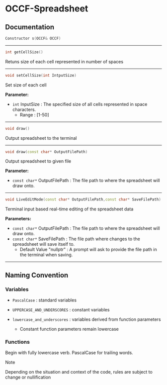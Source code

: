 # OCCF-Spreadsheet

## Documentation
```cpp
Constructor s(OCCF& OCCF)
```
***
```cpp
int getCellSize()
```
Retuns size of each cell represented in number of spaces
***
```cpp
void setCellSize(int IntputSize)
```
Set size of each cell

**Parameter:**
- `int` InputSize : The specified size of all cells represented in space characters.
  - Range : [1-50]
***
```cpp
void draw()
```
Output spreadsheet to the terminal
***
```cpp
void draw(const char* OutputFilePath)
```
Output spreadsheet to given file

**Parameter:**
- `const char*` OutputFilePath : The file path to where the spreadsheet will draw onto.
***
```cpp
void LiveEditMode(const char* OutputFilePath,const char* SaveFilePath)
```
Terminal input based real-time editing of the spreadsheet data

**Parameters:**
- `const char*` OutputFilePath : The file path to where the spreadsheet will draw onto.
- `const char*` SaveFilePath : The file path where changes to the spreadsheet will save itself to.
  - Default Value "nullptr" : A prompt will ask to provide the file path in the terminal when saving.
***
## Naming Convention
### Variables
- `PascalCase` : standard variables

- `UPPERCASE_AND_UNDERSCORES` : constant variables

- `lowercase_and_underscores` : variables derived from function parameters
  - Constant function parameters remain lowercase
### Functions
Begin with fully lowercase verb. PascalCase for trailing words.
> [!NOTE]
> Depending on the situation and context of the code, rules are subject to change or nullification
